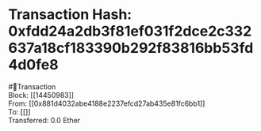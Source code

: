 
Transaction Hash: 0xfdd24a2db3f81ef031f2dce2c332637a18cf183390b292f83816bb53fd4d0fe8
====================================================================================
  
#💸Transaction  
Block: [[14450983]]  
From: [[0x881d4032abe4188e2237efcd27ab435e81fc6bb1]]  
To: [[]]  
Transferred: 0.0 Ether